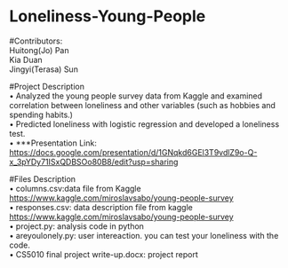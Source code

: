 # Loneliness-Young-People
#Contributors:    
 Huitong(Jo) Pan    
 Kia Duan    
 Jingyi(Terasa) Sun    
       
#Project Description  
•	Analyzed the young people survey data from Kaggle and examined correlation between loneliness and other variables 
(such as hobbies and spending habits.)     
•	Predicted loneliness with logistic regression and developed a loneliness test.     
•	***Presentation Link: https://docs.google.com/presentation/d/1GNqkd6GEl3T9vdlZ9o-Q-x_3pYDy71ISxQDBSOo80B8/edit?usp=sharing
   
#Files Description      
•	columns.csv:data file from Kaggle https://www.kaggle.com/miroslavsabo/young-people-survey    
•	responses.csv: data description file from kaggle https://www.kaggle.com/miroslavsabo/young-people-survey    
•	project.py: analysis code in python    
•	areyoulonely.py: user intereaction. you can test your loneliness with the code.    
•	CS5010 final project write-up.docx: project report
